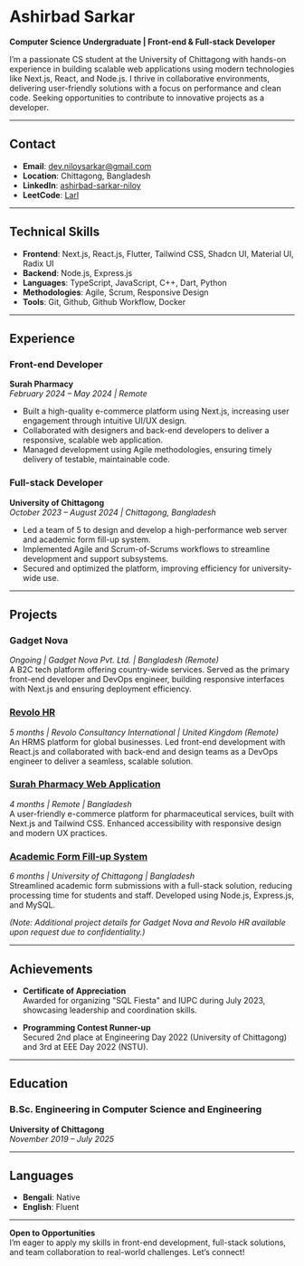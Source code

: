 # Ashirbad Sarkar  
**Computer Science Undergraduate | Front-end & Full-stack Developer**  

I’m a passionate CS student at the University of Chittagong with hands-on experience in building scalable web applications using modern technologies like Next.js, React, and Node.js. I thrive in collaborative environments, delivering user-friendly solutions with a focus on performance and clean code. Seeking opportunities to contribute to innovative projects as a developer.

---

## Contact  
- **Email**: [dev.niloysarkar@gmail.com](mailto:dev.niloysarkar@gmail.com)
- **Location**: Chittagong, Bangladesh  
- **LinkedIn**: [ashirbad-sarkar-niloy](https://linkedin.com/in/ashirbad-sarkar-niloy)
- **LeetCode**: [Larl](https://leetcode.com/Larl)  

---

## Technical Skills  
- **Frontend**: Next.js, React.js, Flutter, Tailwind CSS, Shadcn UI, Material UI, Radix UI  
- **Backend**: Node.js, Express.js  
- **Languages**: TypeScript, JavaScript, C++, Dart, Python  
- **Methodologies**: Agile, Scrum, Responsive Design  
- **Tools**: Git, Github, Github Workflow, Docker  

---

## Experience  

### Front-end Developer  
**Surah Pharmacy**  
*February 2024 – May 2024 | Remote*  
- Built a high-quality e-commerce platform using Next.js, increasing user engagement through intuitive UI/UX design.  
- Collaborated with designers and back-end developers to deliver a responsive, scalable web application.  
- Managed development using Agile methodologies, ensuring timely delivery of testable, maintainable code.  

### Full-stack Developer  
**University of Chittagong**  
*October 2023 – August 2024 | Chittagong, Bangladesh*  
- Led a team of 5 to design and develop a high-performance web server and academic form fill-up system.  
- Implemented Agile and Scrum-of-Scrums workflows to streamline development and support subsystems.  
- Secured and optimized the platform, improving efficiency for university-wide use.  

---

## Projects  

### Gadget Nova  
*Ongoing | Gadget Nova Pvt. Ltd. | Bangladesh (Remote)*  
A B2C tech platform offering country-wide services. Served as the primary front-end developer and DevOps engineer, building responsive interfaces with Next.js and ensuring deployment efficiency.  

### [Revolo HR](https://www.revolohr.com/)  
*5 months | Revolo Consultancy International | United Kingdom (Remote)*  
An HRMS platform for global businesses. Led front-end development with React.js and collaborated with back-end and design teams as a DevOps engineer to deliver a seamless, scalable solution.  

### [Surah Pharmacy Web Application](https://shura-pharmacy-web.vercel.app/)
*4 months | Remote | Bangladesh*  
A user-friendly e-commerce platform for pharmaceutical services, built with Next.js and Tailwind CSS. Enhanced accessibility with responsive design and modern UX practices.  

### [Academic Form Fill-up System](https://affsm.bike-csecu.com/) 
*6 months | University of Chittagong | Bangladesh*  
Streamlined academic form submissions with a full-stack solution, reducing processing time for students and staff. Developed using Node.js, Express.js, and MySQL.  

*(Note: Additional project details for Gadget Nova and Revolo HR available upon request due to confidentiality.)*

---

## Achievements  

- **Certificate of Appreciation**  
  Awarded for organizing "SQL Fiesta" and IUPC during July 2023, showcasing leadership and coordination skills.  

- **Programming Contest Runner-up**  
  Secured 2nd place at Engineering Day 2022 (University of Chittagong) and 3rd at EEE Day 2022 (NSTU).  

---

## Education  
### B.Sc. Engineering in Computer Science and Engineering  
**University of Chittagong**  
*November 2019 – July 2025*  

---

## Languages  
- **Bengali**: Native  
- **English**: Fluent  

---

**Open to Opportunities**  
I’m eager to apply my skills in front-end development, full-stack solutions, and team collaboration to real-world challenges. Let’s connect!
